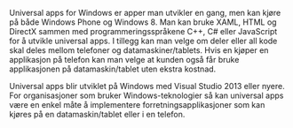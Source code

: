 Universal apps for Windows er apper man utvikler en gang, men kan kjøre på både Windows Phone og Windows 8. Man kan bruke XAML, HTML og DirectX sammen med programmeringsspråkene C++, C# eller JavaScript for å utvikle universal apps. I tillegg kan man velge om deler eller all kode skal deles mellom telefoner og datamaskiner/tablets. Hvis en kjøper en applikasjon på telefon kan man velge at kunden også får bruke applikasjonen på datamaskin/tablet uten ekstra kostnad.

Universal apps blir utviklet på Windows med Visual Studio 2013 eller nyere. For organisasjoner som bruker Windows-teknologier så kan universal apps være en enkel måte å implementere forretningsapplikasjoner som kan kjøres på en datamaskin/tablet eller i en telefon.
